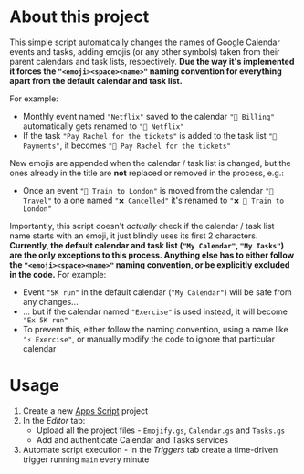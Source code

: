 # About this project

This simple script automatically changes the names of Google Calendar events and tasks, adding emojis (or any other symbols) taken from their parent calendars and task lists, respectively. **Due the way it's implemented it forces the `"<emoji><space><name>"` naming convention for everything apart from the default calendar and task list.**

For example:
- Monthly event named `"Netflix"`  saved to the calendar `"🔄 Billing"` automatically gets renamed to  `"🔄 Netflix"`
- If the task `"Pay Rachel for the tickets"` is added to the task list `"💸 Payments"`,  it becomes `"💸 Pay Rachel for the tickets"`


New emojis are appended when the calendar / task list is changed, but the ones already in the title are **not**  replaced or removed in the process, e.g.:
- Once an event `"🚆 Train to London"` is moved from the calendar `"🚆 Travel"` to a one named `"❌ Cancelled"` it's renamed to `"❌ 🚆 Train to London"`

Importantly, this script doesn't *actually* check if the calendar / task list name starts with an emoji, it just blindly uses its first 2 characters. **Currently, the default calendar and task list (`"My Calendar"`,  `"My Tasks"`) are the only exceptions to this process. Anything else has to either follow the `"<emoji><space><name>"` naming convention, or be explicitly excluded in the code.** For example:
- Event `"5K run"` in the default calendar (`"My Calendar"`) will be safe from any changes...
- ... but if the calendar named `"Exercise"` is used instead, it will become ` "Ex 5K run"`
- To prevent this, either follow the naming convention, using a name like `"⚡ Exercise"`, or manually modify the code to ignore that particular calendar

# Usage

1. Create a new [Apps Script](https://script.google.com/home) project
2.  In the *Editor* tab:
    -  Upload all the project files - `Emojify.gs`, `Calendar.gs` and `Tasks.gs`
    -  Add and authenticate Calendar and Tasks services
3.  Automate script execution - In the *Triggers* tab create a time-driven trigger running `main` every minute